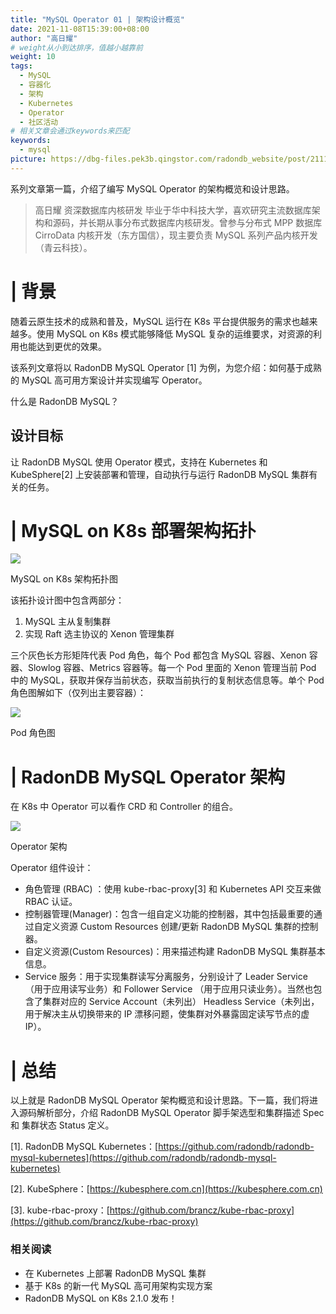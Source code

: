 ```yaml
---
title: "MySQL Operator 01 | 架构设计概览"
date: 2021-11-08T15:39:00+08:00
author: "高日耀"
# weight从小到达排序，值越小越靠前
weight: 10
tags:
  - MySQL
  - 容器化
  - 架构
  - Kubernetes
  - Operator
  - 社区活动
# 相关文章会通过keywords来匹配
keywords:
  - mysql
picture: https://dbg-files.pek3b.qingstor.com/radondb_website/post/211108_MySQL%20Operator%2001%20%7C%20%E6%9E%B6%E6%9E%84%E8%AE%BE%E8%AE%A1%E6%A6%82%E8%A7%88/0.jpg
---
```

系列文章第一篇，介绍了编写 MySQL Operator 的架构概览和设计思路。
<!--more-->
>高日耀   资深数据库内核研发
>毕业于华中科技大学，喜欢研究主流数据库架构和源码，并长期从事分布式数据库内核研发。曾参与分布式 MPP 数据库 CirroData 内核开发（东方国信），现主要负责  MySQL 系列产品内核开发（青云科技）。 
# | 背景

随着云原生技术的成熟和普及，MySQL 运行在 K8s 平台提供服务的需求也越来越多。使用 MySQL on K8s 模式能够降低 MySQL 复杂的运维要求，对资源的利用也能达到更优的效果。

该系列文章将以 RadonDB MySQL Operator [1] 为例，为您介绍：如何基于成熟的 MySQL 高可用方案设计并实现编写 Operator。

什么是 RadonDB MySQL？

## 设计目标

让 RadonDB MySQL 使用 Operator 模式，支持在 Kubernetes 和 KubeSphere[2] 上安装部署和管理，自动执行与运行 RadonDB MySQL 集群有关的任务。

# | MySQL on K8s 部署架构拓扑

![](https://dbg-files.pek3b.qingstor.com/radondb_website/post/211108_MySQL%20Operator%2001%20%7C%20%E6%9E%B6%E6%9E%84%E8%AE%BE%E8%AE%A1%E6%A6%82%E8%A7%88/1.jpg)

MySQL on K8s 架构拓扑图

该拓扑设计图中包含两部分：

1. MySQL 主从复制集群
2. 实现 Raft 选主协议的 Xenon 管理集群

三个灰色长方形矩阵代表 Pod 角色，每个 Pod 都包含 MySQL 容器、Xenon 容器、Slowlog 容器、Metrics 容器等。每一个 Pod 里面的 Xenon 管理当前 Pod 中的 MySQL，获取并保存当前状态，获取当前执行的复制状态信息等。单个 Pod 角色图解如下（仅列出主要容器）：

![](https://dbg-files.pek3b.qingstor.com/radondb_website/post/211108_MySQL%20Operator%2001%20%7C%20%E6%9E%B6%E6%9E%84%E8%AE%BE%E8%AE%A1%E6%A6%82%E8%A7%88/2.jpg)

 Pod 角色图

# | RadonDB MySQL Operator 架构

在 K8s 中 Operator 可以看作 CRD 和 Controller 的组合。

![](https://dbg-files.pek3b.qingstor.com/radondb_website/post/211108_MySQL%20Operator%2001%20%7C%20%E6%9E%B6%E6%9E%84%E8%AE%BE%E8%AE%A1%E6%A6%82%E8%A7%88/3.jpg)

Operator 架构

Operator 组件设计：

* 角色管理 (RBAC) ：使用 kube-rbac-proxy[3] 和 Kubernetes API 交互来做 RBAC 认证。
* 控制器管理(Manager)：包含一组自定义功能的控制器，其中包括最重要的通过自定义资源 Custom Resources 创建/更新 RadonDB MySQL 集群的控制器。
* 自定义资源(Custom Resources)：用来描述构建 RadonDB MySQL 集群基本信息。
* Service 服务：用于实现集群读写分离服务，分别设计了 Leader Service （用于应用读写业务）和 Follower Service （用于应用只读业务）。当然也包含了集群对应的 Service Account（未列出） Headless Service（未列出，用于解决主从切换带来的 IP 漂移问题，使集群对外暴露固定读写节点的虚 IP）。
# | 总结

以上就是 RadonDB MySQL Operator 架构概览和设计思路。下一篇，我们将进入源码解析部分，介绍 RadonDB MySQL Operator 脚手架选型和集群描述 Spec 和 集群状态 Status 定义。

[1]. RadonDB MySQL Kubernetes：[https://github.com/radondb/radondb-mysql-kubernetes](https://github.com/radondb/radondb-mysql-kubernetes)

[2]. KubeSphere：[https://kubesphere.com.cn](https://kubesphere.com.cn)

[3]. kube-rbac-proxy：[https://github.com/brancz/kube-rbac-proxy](https://github.com/brancz/kube-rbac-proxy)

### 相关阅读

* 在 Kubernetes 上部署 RadonDB MySQL 集群
* 基于 K8s 的新一代 MySQL 高可用架构实现方案
* RadonDB MySQL on K8s 2.1.0 发布！
